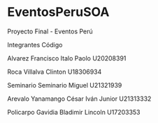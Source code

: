 # EventosPeruSOA

Proyecto Final - Eventos Perú


Integrantes    					Código

Alvarez Francisco Italo Paolo			U20208391  

Roca Villalva Clinton				U18306934

Seminario Seminario Miguel			U21321939

Arevalo Yanamango César Iván Junior		U21313332

Policarpo Gavidia Bladimir Lincoln		U17203353
